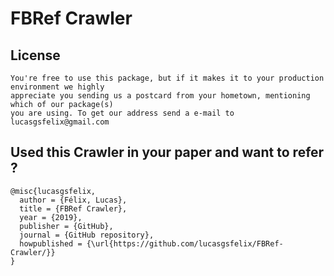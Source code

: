 # FBRef Crawler

## License

	You're free to use this package, but if it makes it to your production environment we highly
	appreciate you sending us a postcard from your hometown, mentioning which of our package(s)
	you are using. To get our address send a e-mail to lucasgsfelix@gmail.com

## Used this Crawler in your paper and want to refer ?
```
@misc{lucasgsfelix,
  author = {Félix, Lucas},
  title = {FBRef Crawler},
  year = {2019},
  publisher = {GitHub},
  journal = {GitHub repository},
  howpublished = {\url{https://github.com/lucasgsfelix/FBRef-Crawler/}}
}
```
